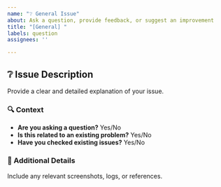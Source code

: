 ```yaml
---
name: "❔ General Issue"
about: Ask a question, provide feedback, or suggest an improvement
title: "[General] "
labels: question
assignees: ''

---
```


## ❔ Issue Description
Provide a clear and detailed explanation of your issue.

### 🔍 Context
- **Are you asking a question?** Yes/No
- **Is this related to an existing problem?** Yes/No
- **Have you checked existing issues?** Yes/No

### 📌 Additional Details
Include any relevant screenshots, logs, or references.
